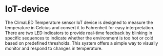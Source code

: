 # IoT-device
The ClimaLED Temperature sensor IoT device is designed to measure the temperature in Celcius and convert it to Fahrenheit for easy interpretation. There are two LED indicators to provide real-time feedback by blinking in specific sequences to indicate whether the environment is too hot or cold based on predefined thresholds. This system offers a simple way to visually monitor and respond to changes in temperature. 


